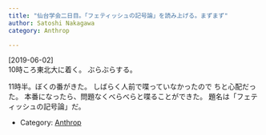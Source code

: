 ```yaml
---
title: "仙台学会二日目。「フェティッシュの記号論」を読み上げる。まずまず"
author: Satoshi Nakagawa
category: Anthrop

---
```


[2019-06-02]  
 10時ころ東北大に着く。
ぶらぶらする。

 11時半。ぼくの番がきた。
しばらく人前で喋っていなかったので
ちと心配だった。
本番になったら、問題なくべらべらと喋ることができた。
題名は「フェティッシュの記号論」だ。

- Category: [Anthrop](/categories.html#Anthrop)


